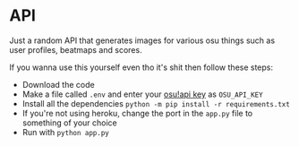 # API
Just a random API that generates images for various osu things such as user profiles, beatmaps and scores.

If you wanna use this yourself even tho it's shit then follow these steps:
- Download the code
- Make a file called `.env` and enter your [osu!api key](https://osu.ppy.sh/p/api/) as `OSU_API_KEY`
- Install all the dependencies `python -m pip install -r requirements.txt`
- If you're not using heroku, change the port in the `app.py` file to something of your choice
- Run with `python app.py`
